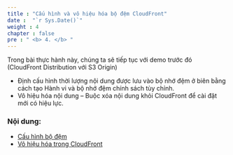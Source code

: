 ```yaml
---
title : "Cấu hình và vô hiệu hóa bộ đệm CloudFront"
date :  "`r Sys.Date()`" 
weight : 4 
chapter : false
pre : " <b> 4. </b> "
---
```



Trong bài thực hành này, chúng ta sẽ tiếp tục với demo trước đó (CloudFront Distribution với S3 Origin)

- Định cấu hình thời lượng nội dung được lưu vào bộ nhớ đệm ở biên bằng cách tạo Hành vi và bộ nhớ đệm chính sách tùy chỉnh.
- Vô hiệu hóa nội dung – Buộc xóa nội dung khỏi CloudFront để cài đặt mới có hiệu lực.


### Nội dung:

   - [Cấu hình bộ đệm](./4.1-configurecache/)
   - [Vô hiệu hóa trong CloudFront](./4.2-invalidate/)
